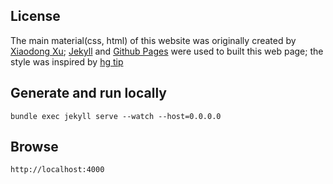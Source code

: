 ## License

The main material(css, html) of this website was originally created by [Xiaodong Xu][X]; [Jekyll][j] and [Github Pages][g] were used to built this web page; the style was inspired by [hg tip][h]


## Generate and run locally

    bundle exec jekyll serve --watch --host=0.0.0.0

## Browse

    http://localhost:4000

[swjtu]: http://sist.swjtu.edu.cn/index.do?action=index
[g]: https://github.com/AndrewShf
[h]: http://hgtip.com
[i]: https://www.linkedin.com/in/haifeng-shi-732912191/
[j]: http://jekyllrb.com
[X]: http://toy.linuxtoy.org/
[r]: /CV-HaifengShi.pdf
